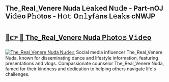 ## The_Real_Venere Nuda L𝚎a𝚔ed N𝚞𝚍e - Part-nOJ Vi𝚍𝚎o P𝚑𝚘tos - H𝚘𝚝 O𝚗𝚕yf𝚊ns L𝚎a𝚔s cNWJP

# <h2><a href="http://kfdyeyk.oniu.top/?m=The_Real_Venere+Nuda">🔗👉 🔴 The_Real_Venere Nuda P𝚑ot𝚘𝚜 V𝚒d𝚎o</a></h2>

[![The_Real_Venere Nuda Nu𝚍e𝚜](https://i.imgur.com/0qMVB7G.gif)](http://kfdyeyk.oniu.top/?m=The_Real_Venere+Nuda)
Social media influencer The_Real_Venere Nuda, known for disseminating dance and lifestyle information, featuring presentations and vlogs. Compassionate counselor The_Real_Venere Nuda, famed for their kindness and dedication to helping others navigate life's challenges.  
